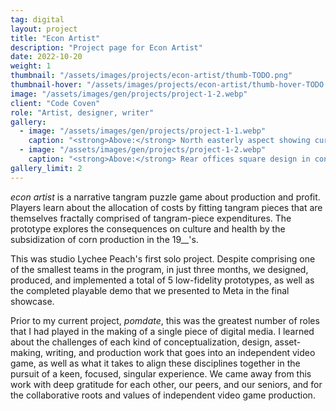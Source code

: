 ```yaml
---
tag: digital
layout: project
title: "Econ Artist"
description: "Project page for Econ Artist"
date: 2022-10-20
weight: 1
thumbnail: "/assets/images/projects/econ-artist/thumb-TODO.png"
thumbnail-hover: "/assets/images/projects/econ-artist/thumb-hover-TODO.jpg"
image: "/assets/images/gen/projects/project-1-2.webp"
client: "Code Coven"
role: "Artist, designer, writer"
gallery:
  - image: "/assets/images/gen/projects/project-1-1.webp"
    caption: "<strong>Above:</strong> North easterly aspect showing curved design"
  - image: "/assets/images/gen/projects/project-1-2.webp"
    caption: "<strong>Above:</strong> Rear offices square design in contrast"
gallery_limit: 2
---
```


_econ artist_ is a narrative tangram puzzle game about production and profit. Players learn about the allocation of costs by fitting tangram pieces that are themselves fractally comprised of tangram-piece expenditures. The prototype explores the consequences on culture and health by the subsidization of corn production in the 19__'s.

This was studio Lychee Peach's first solo project. Despite comprising one of the smallest teams in the program, in just three months, we designed, produced, and implemented a total of 5 low-fidelity prototypes, as well as the completed playable demo that we presented to Meta in the final showcase.

Prior to my current project, *pomdate*, this was the greatest number of roles that I had played in the making of a single piece of digital media. I learned about the challenges of each kind of conceptualization, design, asset-making, writing, and production work that goes into an independent video game, as well as what it takes to align these disciplines together in the pursuit of a keen, focused, singular experience. We came away from this work with deep gratitude for each other, our peers, and our seniors, and for the collaborative roots and values of independent video game production.